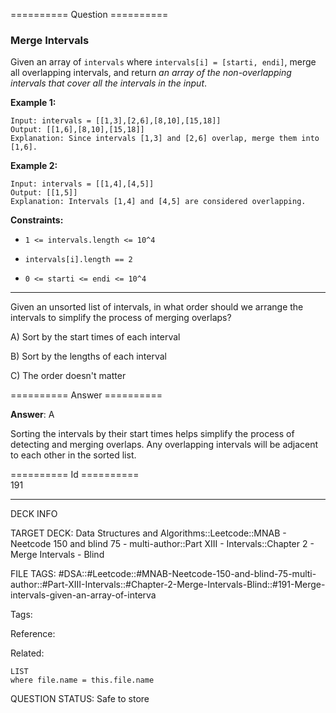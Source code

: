 ========== Question ==========  

### Merge Intervals

Given an array of `intervals` where `intervals[i] = [starti, endi]`, merge all overlapping intervals, and return _an array of the non-overlapping intervals that cover all the intervals in the input_.

**Example 1:**

```
Input: intervals = [[1,3],[2,6],[8,10],[15,18]]
Output: [[1,6],[8,10],[15,18]]
Explanation: Since intervals [1,3] and [2,6] overlap, merge them into [1,6].
```

**Example 2:**

```
Input: intervals = [[1,4],[4,5]]
Output: [[1,5]]
Explanation: Intervals [1,4] and [4,5] are considered overlapping.
```

**Constraints:**

-   `1 <= intervals.length <= 10^4`

-   `intervals[i].length == 2`

-   `0 <= starti <= endi <= 10^4`

---

Given an unsorted list of intervals, in what order should we arrange the intervals to simplify the process of merging overlaps?

A) Sort by the start times of each interval

B) Sort by the lengths of each interval

C) The order doesn't matter  

========== Answer ==========  

**Answer**: A

Sorting the intervals by their start times helps simplify the process of detecting and merging overlaps. Any overlapping intervals will be adjacent to each other in the sorted list.

========== Id ==========  
191

---

DECK INFO

TARGET DECK: Data Structures and Algorithms::Leetcode::MNAB - Neetcode 150 and blind 75 - multi-author::Part XIII - Intervals::Chapter 2 - Merge Intervals - Blind

FILE TAGS: #DSA::#Leetcode::#MNAB-Neetcode-150-and-blind-75-multi-author::#Part-XIII-Intervals::#Chapter-2-Merge-Intervals-Blind::#191-Merge-intervals-given-an-array-of-interva

Tags:

Reference:

Related:

```dataview
LIST
where file.name = this.file.name
```

QUESTION STATUS: Safe to store
